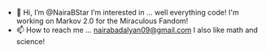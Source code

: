 - 👋 Hi, I’m @NairaBStar
I’m interested in ... well everything code!
I'm working on Markov 2.0 for the Miraculous Fandom!
- 📫 How to reach me ... nairabadalyan09@gmail.com
I also like math and science!
<!---
NairaBStar/NairaBStar is a ✨ special ✨ repository because its `README.md` (this file) appears on your GitHub profile.
You can click the Preview link to take a look at your changes.
--->
